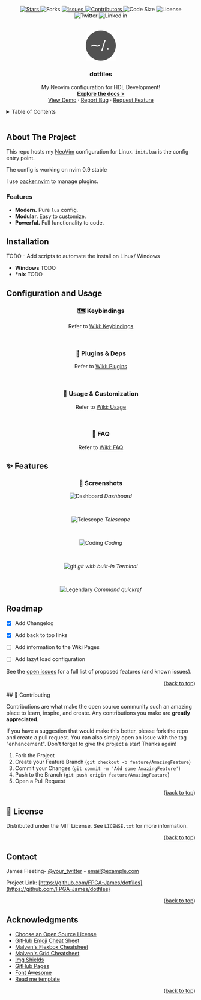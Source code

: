 <!-- Improved compatibility of back to top link: See: https://github.com/FPGA-James/dotfiles/pull/73 -->
<a name="readme-top"></a>
<!--
*** Thanks for checking out the dotfiles. If you have a suggestion
*** that would make this better, please fork the repo and create a pull request
*** or simply open an issue with the tag "enhancement".
*** Don't forget to give the project a star!
*** Thanks again! Now go create something AMAZING! :D
-->

<!-- PROJECT SHIELDS -->
<!--
*** I'm using markdown "reference style" links for readability.
*** Reference links are enclosed in brackets [ ] instead of parentheses ( ).
*** See the bottom of this document for the declaration of the reference variables
*** for contributors-url, forks-url, etc. This is an optional, concise syntax you may use.
*** https://www.markdownguide.org/basic-syntax/#reference-style-links
-->
<!---
[![Stars][stars-shield]][stars-url]
[![Forks][Forks-shield]][Forks-url]
[![Issues][issues-shield]][issues-url]
[![Contributions][contributors-shield]][contributors-url]
![Size][stars-shield]
[![License][license-shield]][license-url]
<br> 
[![LinkedIn][linkedin-shield]][linkedin-url]
[![Twitter][twitter_logo]][twitter_url]
-->
<p align="center">
    <a href="https://github.com/FPGA-James/dotfiles/stargazers">
    <img
        alt="Stars"
        src="https://img.shields.io/github/stars/FPGA-James/dotfiles?colorA=363A4F&colorB=B7BDF8&logo=adafruit&logoColor=D9E0EE&style=for-the-badge">
    </a>
    </a href="https://github.com/FPGA-James/dotfiles/network/members">
     <img
        alt="Forks"
        src="https://img.shields.io/github/forks/FPGA-James/dotfiles?colorA=363A4F&colorB=DDB6F2&logo=gitlfs&logoColor=D9E0EE&style=for-the-badge">
    </a>
    <a href="https://github.com/FPGA-James/dotfiles/issues">
    <img
        alt="Issues"
        src="https://img.shields.io/github/issues-raw/FPGA-James/dotfiles?colorA=363A4f&colorB=F5A97F&logo=github&logoColor=D9E0EE&style=for-the-badge">
    </a>
    <a href="https://github.com/FPGA-James/dotfiles/graphs/contributors">
    <img
        alt="Contributors"
        src="https://img.shields.io/github/contributors/FPGA-James/dotfiles?colorA=363A4F&colorB=B5E8E0&logo=git&logoColor=D9E0EE&style=for-the-badge">
    </a>
    <img
        alt="Code Size"
        src="https://img.shields.io/github/languages/code-size/FPGA-James/dotfiles?colorA=363A4F&colorB=B7BDF8&logo=adafruit&logoColor=D9E0EE&style=for-the-badge">
    </a>
    </a>
    <img
        alt="License"
        src="https://img.shields.io/github/license/FPGA-James/dotfiles?colorA=363A4F&colorB=DDB6F2&logo=gitlfs&logoColor=D9E0EE&style=for-the-badge">
    </a>
    <br>
    </a href="https://twitter.com/FpgaJ">
    <img
        alt="Twitter"
        src="https://img.shields.io/twitter/url?color=F5A97F&label=%40FPGA-James&logo=twitter&logoColor=F5A97F&style=for-the-badge&url=https%3A%2F%2Ftwitter.com%2FFpgaJ">
    <a>
    </a>
    <img
        alt="Linked in"
        src="https://img.shields.io/twitter/url?color=B5E8E0&label=FPGA-James&logo=Linkedin&logoColor=B5E8E0&style=for-the-badge&url=https%3A%2F%2Fwww.linkedin.com%2Fin%2Fjames-fleeting-8a2b4b76%2F">
    </a>
</p>

<!-- PROJECT LOGO -->
<br />
<div align="center">
  <a href="https://github.com/FPGA-James/dotfiles/tree/main/nvim">
    <img src="https://github.com/FPGA-James/dotfiles/blob/main/images/dotfiles.png" alt="Logo" width="80" height="80">
  </a>

  <h3 align="center">dotfiles</h3>

  <p align="center">
    My Neovim configuration for HDL Development!
    <br />
    <a href="https://github.com/FPGA-James/dotfiles"><strong>Explore the docs »</strong></a>
    <br />
    <a href="https://github.com/FPGA-James/dotfiles">View Demo</a>
    ·
    <a href="https://github.com/FPGA-James/dotfiles/issues">Report Bug</a>
    ·
    <a href="https://github.com/FPGA-James/dotfiles/issues">Request Feature</a>
  </p>
</div>

<!---
<h1 align="center">
    NVIM Config aimed at HDL Development
    <br>
    <a href="https://github.com/neovim/neovim/releases/tag/stable">
    <img
        alt="NeoVim Version Capability"
        src="https://img.shields.io/badge/Supports%20Nvim-v0.8-A6D895?style=for-the-badge&colorA=363A4F&logo=neovim&logoColor=D9E0EE">
    </a>
    <a href="https://github.com/FPGA-James/dotfiles/releases">
    <img
        alt="Release"
        src="https://img.shields.io/github/v/release/FPGA-James/dotfiles.svg?style=for-the-badge&logo=github&color=F2CDCD&logoColor=D9E0EE&labelColor=363A4F">
    </a>
</h1>
<br>
-->

<!-- TABLE OF CONTENTS -->
<details>
  <summary>Table of Contents</summary>
  <ol>
    <li>
      <a href="#about-the-project">About The Project</a>
        <ul>
        <li><a href="#features">Features</a></li>
        <li><a href="#installation">Installation</a></li>
      </ul>
    </li>
    <li>
      <a href="#configuration-and-Usage">Configuration and Usage</a>
    </li>
    <li><a href="#usage">Usage</a></li>
    <li><a href="#roadmap">Roadmap</a></li>
    <li><a href="#contributing">Contributing</a></li>
    <li><a href="#license">License</a></li>
    <li><a href="#contact">Contact</a></li>
    <li><a href="#acknowledgments">Acknowledgments</a></li>
  </ol>
</details>

<br>

## About The Project

This repo hosts my [NeoVim](https://neovim.io/) configuration for Linux. `init.lua` is the config entry point.

The config is working on nvim 0.9 stable

I use [packer.nvim](https://github.com/wbthomason/packer.nvim) to manage plugins.

### Features
- **Modern.** Pure `lua` config.
- **Modular.** Easy to customize.
- **Powerful.** Full functionality to code.

## Installation
TODO - Add scripts to automate the install on Linux/ Windows

- **Windows** TODO
- **\*nix** TODO

## Configuration and Usage

<h3 align="center">
    🗺️ Keybindings
</h3>
<p align="center">Refer to <a href="https://github.com/FPGA-James/dotfiles/wiki/Keymaps" rel="nofollow">Wiki: Keybindings</a></p>
<br>

<h3 align="center">
    🔌 Plugins & Deps
</h3>
<p align="center">Refer to <a href="https://github.com/FPGA-James/dotfiles/wiki/Plugins" rel="nofollow">Wiki: Plugins</a></p>
<br>

<h3 align="center">
    🔧 Usage & Customization
</h3>
<p align="center">Refer to <a href="https://github.com/FPGA-James/dotfiles/issues"
rel="nofollow">Wiki: Usage</a></p>
<br>

<h3 align="center">
    🤔 FAQ
</h3>
<p align="center">Refer to <a href="https://github.com/FPGA-James/dotfiles/wiki/Issues" rel="nofollow">Wiki: FAQ</a></p>

## ✨ Features
<!---
<> <h3 align="center">
<>    ⏱️  Startup Time
<> </h3>
<>
<> <p align="center">
<>  <img src="https://raw.githubusercontent.com/FPGA-James/blog-imgs/main/startuptime.png"
<>  width = "80%"
<>  alt = "StartupTime"
<>  />
<> </p>
<>
<> <p align="center">
<>   <img src="https://raw.githubusercontent.com/FPGA-James/blog-imgs/main/vimstartup.png"
<>   width = "60%"
<>   alt = "Vim-StartupTime"
<>   />
<> </p>
<> 
<> > Tested with [rhysd/vim-startuptime](https://github.com/rhysd/vim-startuptime)
-->
<h3 align="center">
    📸 Screenshots
</h3>

<p align="center">
    <img src="https://raw.githubusercontent.com/FPGA-James/blog-imgs/main/dashboard.png" alt="Dashboard">
    <em>Dashboard</em>
</p>
<br>

<p align="center">
    <img src="https://raw.githubusercontent.com/FPGA-James/blog-imgs/main/telescope.png" alt="Telescope">
    <em>Telescope</em>
</p>
<br>

<p align="center">
    <img src="https://raw.githubusercontent.com/FPGA-James/blog-imgs/main/coding.png" alt="Coding">
    <em>Coding</em>
</p>
<br>


<p align="center">
    <img src="https://raw.githubusercontent.com/FPGA-James/blog-imgs/main/gitui.png" alt="git">
    <em>git with built-in Terminal</em>
</p>
<br>

<p align="center">
    <img src="https://raw.githubusercontent.com/FPGA-James/blog-imgs/main/legendary.png" alt="Legendary">
    <em>Command quickref</em>
</p>


<!-- ROADMAP -->
## Roadmap
- [x] Add Changelog
- [x] Add back to top links
- [ ] Add information to the Wiki Pages
- [ ] Add lazyt load configuration


See the [open issues](https://github.com/FPGA-James/dotfiles/issues) for a full list of proposed features (and known issues).

<p align="right">(<a href="#readme-top">back to top</a>)</p>
<!-- CONTRIBUTING -->
## 👐 Contributing

Contributions are what make the open source community such an amazing place to learn, inspire, and create. Any contributions you make are **greatly appreciated**.

If you have a suggestion that would make this better, please fork the repo and create a pull request. You can also simply open an issue with the tag "enhancement".
Don't forget to give the project a star! Thanks again!

1. Fork the Project
2. Create your Feature Branch (`git checkout -b feature/AmazingFeature`)
3. Commit your Changes (`git commit -m 'Add some AmazingFeature'`)
4. Push to the Branch (`git push origin feature/AmazingFeature`)
5. Open a Pull Request

<p align="right">(<a href="#readme-top">back to top</a>)</p>


<!-- LICENSE -->
## 📜 License
Distributed under the MIT License. See `LICENSE.txt` for more information.
<p align="right">(<a href="#readme-top">back to top</a>)</p>

<!-- CONTACT -->
## Contact
James Fleeting- [@your_twitter](https://twitter.com/your_username) - email@example.com

Project Link: [https://github.com/FPGA-James/dotfiles](https://github.com/FPGA-James/dotfiles)

<p align="right">(<a href="#readme-top">back to top</a>)</p>

<!-- ACKNOWLEDGMENTS -->
## Acknowledgments
* [Choose an Open Source License](https://choosealicense.com)
* [GitHub Emoji Cheat Sheet](https://www.webpagefx.com/tools/emoji-cheat-sheet)
* [Malven's Flexbox Cheatsheet](https://flexbox.malven.co/)
* [Malven's Grid Cheatsheet](https://grid.malven.co/)
* [Img Shields](https://shields.io)
* [GitHub Pages](https://pages.github.com)
* [Font Awesome](https://fontawesome.com)
* [Read me template](https://github.com/FPGA-James/dotfiles)

<p align="right">(<a href="#readme-top">back to top</a>)</p>




<!-- MARKDOWN LINKS & IMAGES -->
<!-- https://www.markdownguide.org/basic-syntax/#reference-style-links -->
[contributors-shield]: https://img.shields.io/github/contributors/FPGA-James/dotfiles?style=for-the-badge
[contributors-url]: https://github.com/FPGA-James/dotfiles/graphs/contributors

[forks-shield]: https://img.shields.io/github/forks/FPGA-James/dotfiles?style=for-the-badge
[forks-url]: https://github.com/FPGA-James/dotfiles/network/members

[stars-shield]: https://img.shields.io/github/stars/FPGA-James/dotfiles?colorA=363A4F&colorB=B7BDF8&logo=adafruit&logoColor=D9E0EE&style=for-the-badge
[stars-url]: https://github.com/FPGA-James/dotfiles/stargazers

[issues-shield]: https://img.shields.io/github/issues/FPGA-James/dotfiles?style=for-the-badge
[issues-url]: https://github.com/FPGA-James/dotfiles/issues

[license-shield]: https://img.shields.io/github/license/FPGA-James/dotfiles?colorA=363A4F&colorB=DDB6F2&logo=gitlfs&logoColor=D9E0EE&style=for-the-badge
[license-url]: https://github.com/FPGA-James/dotfiles/LICENSE.txt

[linkedin-shield]: https://img.shields.io/badge/-LinkedIn-black.svg?style=for-the-badge&logo=linkedin&colorB=555
[linkedin-url]: https://linkedin.com/in/FPGA-James


[twitter_logo]:https://img.shields.io/twitter/url?color=F5A97F&label=%40FPGA-James&logo=twitter&logoColor=F5A97F&style=for-the-badge&url=https%3A%2F%2Ftwitter.com%2FFpgaJ
[twitter_url]:https://twitter.com/FpgaJ

[size-shield]:https://img.shields.io/github/languages/code-size/FPGA-James/dotfiles?colorA=363A4F&colorB=B7BDF8&logo=adafruit&logoColor=D9E0EE&style=for-the-badge
